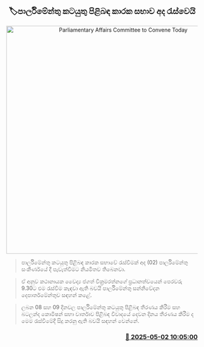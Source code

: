 <p align='center'><b><h2 align='center' title='Parliamentary Affairs Committee to Convene Today'>🏷පාර්ලිමේන්තු කටයුතු පිළිබඳ කාරක සභාව අද රැස්වෙයි</h2></b></p>
<p align='center'><img src='https://helakuru.sgp1.cdn.digitaloceanspaces.com/esana/images/lib/parliment-new-01[1].jpg' width='600' alt='Parliamentary Affairs Committee to Convene Today'></p>

> පාර්ලිමේන්තු කටයුතු පිළිබඳ කාරක සභාවේ රැස්වීමක් අද (02) පාර්ලිමේන්තු සංකීර්ණයේ දී පැවැත්වීමට නියමිතව තිබෙනවා.

> ඒ අනුව කථානායක වෛද්‍ය ජගත් වික්‍රමරත්නගේ ප්‍රධානත්වයෙන් පෙරවරු 9.30ට එම රැස්වීම කැඳවා ඇති බවයි පාර්ලිමේන්තු සන්නිවේදන දෙපාර්තමේන්තුව සඳහන් කළේ.

> ලබන 08 සහ 09 දිනවල පාර්ලිමේන්තු කටයුතු පිළිබඳ තීරණය කිරීම සහ බටලන්ද කොමිෂන් සභා වාර්තාව පිළිබඳ විවාදයේ දෙවන දිනය තීරණය කිරීම ද මෙම රැස්වීමේදී සිදු කරනු ඇති බවයි සඳහන් වෙන්නේ.



<h3 align='right'><a href='https://www.helakuru.lk/esana/p/109730/'>📅 2025-05-02 10:05:00</a></h3>
